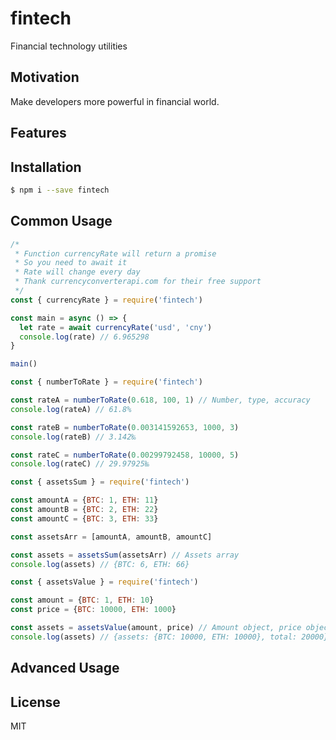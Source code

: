 # fintech
Financial technology utilities

## Motivation
Make developers more powerful in financial world.

## Features

## Installation
```sh
$ npm i --save fintech
```

## Common Usage
```js
/*
 * Function currencyRate will return a promise
 * So you need to await it
 * Rate will change every day
 * Thank currencyconverterapi.com for their free support
 */
const { currencyRate } = require('fintech')

const main = async () => {
  let rate = await currencyRate('usd', 'cny')
  console.log(rate) // 6.965298
}

main()
```

```js
const { numberToRate } = require('fintech')

const rateA = numberToRate(0.618, 100, 1) // Number, type, accuracy
console.log(rateA) // 61.8%

const rateB = numberToRate(0.003141592653, 1000, 3)
console.log(rateB) // 3.142‰

const rateC = numberToRate(0.00299792458, 10000, 5)
console.log(rateC) // 29.97925‱
```

```js
const { assetsSum } = require('fintech')

const amountA = {BTC: 1, ETH: 11}
const amountB = {BTC: 2, ETH: 22}
const amountC = {BTC: 3, ETH: 33}

const assetsArr = [amountA, amountB, amountC]

const assets = assetsSum(assetsArr) // Assets array
console.log(assets) // {BTC: 6, ETH: 66}
```

```js
const { assetsValue } = require('fintech')

const amount = {BTC: 1, ETH: 10}
const price = {BTC: 10000, ETH: 1000}

const assets = assetsValue(amount, price) // Amount object, price object
console.log(assets) // {assets: {BTC: 10000, ETH: 10000}, total: 20000}
```

## Advanced Usage

## License
MIT
